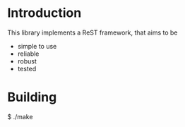 Introduction
============

This library implements a ReST framework, that aims to be
- simple to use
- reliable
- robust
- tested

Building
========

$ ./make
